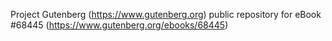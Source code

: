 Project Gutenberg (https://www.gutenberg.org) public repository for
eBook #68445 (https://www.gutenberg.org/ebooks/68445)
